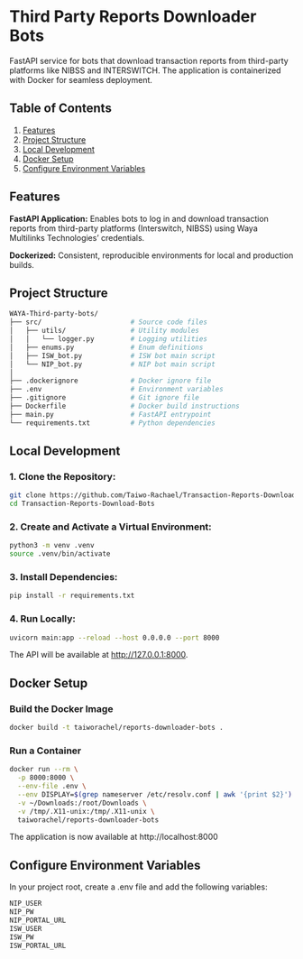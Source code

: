 # Third Party Reports Downloader Bots
FastAPI service for bots that download transaction reports from third-party platforms like NIBSS and INTERSWITCH. The application is containerized with Docker for seamless deployment.
  
## Table of Contents
1. [Features](#features)
2. [Project Structure](#project-structure)
3. [Local Development](#local-development)
4. [Docker Setup](#docker-setup)
5. [Configure Environment Variables](#configure-environment-variables)

## Features
__FastAPI Application:__ Enables bots to log in and download transaction reports from third-party platforms (Interswitch, NIBSS) using Waya Multilinks Technologies’ credentials.  

__Dockerized:__ Consistent, reproducible environments for local and production builds. 

## Project Structure
```bash
WAYA-Third-party-bots/   
├── src/                      # Source code files 
│   ├── utils/                # Utility modules  
│   │   └── logger.py         # Logging utilities  
│   ├── enums.py              # Enum definitions  
│   ├── ISW_bot.py            # ISW bot main script  
│   └── NIP_bot.py            # NIP bot main script  
│  
├── .dockerignore             # Docker ignore file  
├── .env                      # Environment variables  
├── .gitignore                # Git ignore file  
├── Dockerfile                # Docker build instructions  
├── main.py                   # FastAPI entrypoint  
└── requirements.txt          # Python dependencies  
```

## Local Development
### 1. Clone the Repository:  
```bash
git clone https://github.com/Taiwo-Rachael/Transaction-Reports-Download-Bots.git
cd Transaction-Reports-Download-Bots
```
 
### 2. Create and Activate a Virtual Environment:
```bash
python3 -m venv .venv
source .venv/bin/activate
```

### 3. Install Dependencies:
```bash
pip install -r requirements.txt
```

### 4. Run Locally:
```bash
uvicorn main:app --reload --host 0.0.0.0 --port 8000
```
The API will be available at http://127.0.0.1:8000.

## Docker Setup
### Build the Docker Image
```bash
docker build -t taiworachel/reports-downloader-bots .
```
### Run a Container
```bash
docker run --rm \
  -p 8000:8000 \
  --env-file .env \
  --env DISPLAY=$(grep nameserver /etc/resolv.conf | awk '{print $2}'):0.0 \
  -v ~/Downloads:/root/Downloads \
  -v /tmp/.X11-unix:/tmp/.X11-unix \
  taiworachel/reports-downloader-bots
```
The application is now available at http://localhost:8000

## Configure Environment Variables

In your project root, create a .env file and add the following variables:
```bash
NIP_USER
NIP_PW
NIP_PORTAL_URL
ISW_USER
ISW_PW
ISW_PORTAL_URL
```

